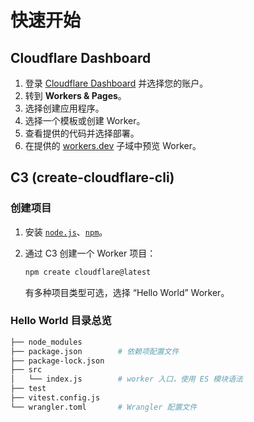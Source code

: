 # 快速开始

## Cloudflare Dashboard

1. 登录 [Cloudflare Dashboard](https://dash.cloudflare.com/) 并选择您的账户。
2. 转到 **Workers & Pages**。
3. 选择创建应用程序。
4. 选择一个模板或创建 Worker。
5. 查看提供的代码并选择部署。
6. 在提供的 [workers.dev](https://developers.cloudflare.com/workers/configuration/routing/workers-dev/) 子域中预览 Worker。

## C3 (create-cloudflare-cli)

### 创建项目

1. 安装 [`node.js`](https://nodejs.org/en/)、[`npm`](https://docs.npmjs.com/getting-started)。
2. 通过 C3 创建一个 Worker 项目：

    ```sh
    npm create cloudflare@latest
    ```

    有多种项目类型可选，选择 “Hello World” Worker。

### Hello World 目录总览

```sh
├── node_modules
├── package.json        # 依赖项配置文件
├── package-lock.json
├── src
│   └── index.js        # worker 入口，使用 ES 模块语法
├── test
├── vitest.config.js
└── wrangler.toml       # Wrangler 配置文件
```
